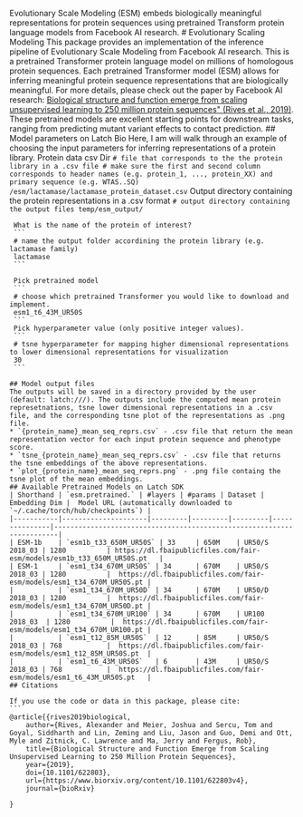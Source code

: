 Evolutionary Scale Modeling (ESM) embeds biologically meaningful representations for protein sequences using pretrained Transform protein language models from Facebook AI research.
    # Evolutionary Scaling Modeling
    This package provides an implementation of the inference pipeline of Evolutionary Scale Modeling from Facebook AI research. This is a pretrained Transformer protein language model on millions of homologous protein sequences. Each pretrained Transformer model (ESM) allows for inferring meaningful protein sequence representations that are biologically meaningful. For more details, please check out the paper by Facebook AI research: [Biological structure and function emerge from scaling unsupervised learning to 250 million protein sequences" (Rives et al., 2019)](https://doi.org/10.1101/622803). These pretrained models are excellent starting points for downstream tasks, ranging from predicting mutant variant effects to contact prediction.
    ## Model parameters on Latch Bio
    Here, I am will walk through an example of choosing the input parameters for inferring representations of a protein library.
    Protein data csv Dir
    ```
    # file that corresponds to the the protein library in a .csv file
    # make sure the first and second column corresponds to header names (e.g. protein_1, ..., protein_XX) and primary sequence (e.g. WTAS..SQ)
    /esm/lactamase/lactamase_protein_dataset.csv
    ```
    Output directory containing the protein representations in a .csv format
    ```
    # output directory containing the output files
    temp/esm_output/
    ```
   
     What is the name of the protein of interest?
     ```
     # name the output folder accordining the protein library (e.g. lactamase family)
     lactamase
     ```
     
     Pick pretrained model
     ```
     # choose which pretrained Transformer you would like to download and implement.
     esm1_t6_43M_UR50S
     ```
     Pick hyperparameter value (only positive integer values).
     ```
     # tsne hyperparameter for mapping higher dimensional representations to lower dimensional representations for visualization
     30 
     ```
    
    ## Model output files
    The outputs will be saved in a directory provided by the user (default: latch:///). The outputs include the computed mean protein represetnations, tsne lower dimensional representations in a .csv file, and the corresponding tsne plot of the representations as .png file. 
    * `{protein_name}_mean_seq_reprs.csv` - .csv file that return the mean representation vector for each input protein sequence and phenotype score.
    * `tsne_{protein_name}_mean_seq_reprs.csv` - .csv file that returns the tsne embeddings of the above representations.
    * `plot_{protein_name}_mean_seq_reprs.png` - .png file containg the tsne plot of the mean embeddings. 
    ## Available Pretrained Models on Latch SDK
    | Shorthand | `esm.pretrained.` | #layers | #params | Dataset | Embedding Dim |  Model URL (automatically downloaded to `~/.cache/torch/hub/checkpoints`) |
    |-----------|---------------------|---------|---------|---------|---------------|-----------------------------------------------------------------------|
    | ESM-1b    | `esm1b_t33_650M_UR50S` | 33     | 650M    | UR50/S 2018_03 | 1280          | https://dl.fbaipublicfiles.com/fair-esm/models/esm1b_t33_650M_UR50S.pt   |
    | ESM-1     | `esm1_t34_670M_UR50S` | 34      | 670M    | UR50/S 2018_03 | 1280          |  https://dl.fbaipublicfiles.com/fair-esm/models/esm1_t34_670M_UR50S.pt |
    |           | `esm1_t34_670M_UR50D` | 34      | 670M    | UR50/D 2018_03 | 1280          |  https://dl.fbaipublicfiles.com/fair-esm/models/esm1_t34_670M_UR50D.pt |
    |           | `esm1_t34_670M_UR100` | 34      | 670M    | UR100 2018_03  | 1280          |  https://dl.fbaipublicfiles.com/fair-esm/models/esm1_t34_670M_UR100.pt |
    |           | `esm1_t12_85M_UR50S`  | 12      | 85M     | UR50/S 2018_03 | 768           |  https://dl.fbaipublicfiles.com/fair-esm/models/esm1_t12_85M_UR50S.pt  |
    |           | `esm1_t6_43M_UR50S`   | 6       | 43M     | UR50/S 2018_03 | 768           |  https://dl.fbaipublicfiles.com/fair-esm/models/esm1_t6_43M_UR50S.pt   |
    ## Citations
    
    If you use the code or data in this package, please cite:
    ```
    @article{{rives2019biological,
        author={Rives, Alexander and Meier, Joshua and Sercu, Tom and Goyal, Siddharth and Lin, Zeming and Liu, Jason and Guo, Demi and Ott, Myle and Zitnick, C. Lawrence and Ma, Jerry and Fergus, Rob},
        title={Biological Structure and Function Emerge from Scaling Unsupervised Learning to 250 Million Protein Sequences},
        year={2019},
        doi={10.1101/622803},
        url={https://www.biorxiv.org/content/10.1101/622803v4},
        journal={bioRxiv}
            
    }
